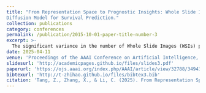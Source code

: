 ```yaml
---
title: "From Representation Space to Prognostic Insights: Whole Slide Image Generation with Hierarchical
Diffusion Model for Survival Prediction."
collection: publications
category: conferences
permalink: /publication/2015-10-01-paper-title-number-3
excerpt: >-
  The significant variance in the number of Whole Slide Images (WSIs) per patient creates a data imbalance that leads to biased and unreliable predictions from pathology foundation models, particularly for underrepresented cases. To mitigate this, we introduce a hierarchical diffusion model that generates high-quality 'virtual slide' representations by learning from the existing dataset. This data augmentation strategy effectively corrects for bias, enhancing the overall fairness and accuracy of the model.
date: 2025-04-11
venue: 'Proceedings of the AAAI Conference on Artificial Intelligence, 39(7), 7329-7337.'
slidesurl: 'http://academicpages.github.io/files/slides3.pdf'
paperurl: 'https://ojs.aaai.org/index.php/AAAI/article/view/32788/34943'
bibtexurl: 'http://t-zhihao.github.io/files/bibtex3.bib'
citation: 'Tang, Z., Zhang, X., & Li, C. (2025). From Representation Space to Prognostic Insights: Whole Slide Image Generation with Hierarchical Diffusion Model for Survival Prediction. Proceedings of the AAAI Conference on Artificial Intelligence, 39(7), 7329-7337. https://doi.org/10.1609/aaai.v39i7.32788'
---
```

